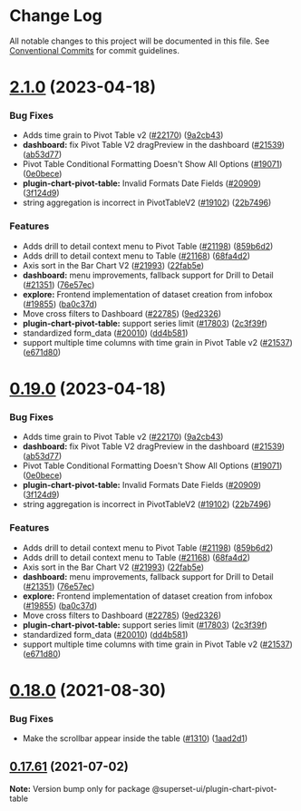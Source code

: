  <!-- * Licensed to the Apache Software Foundation (ASF) under one
 * or more contributor license agreements.  See the NOTICE file
 * distributed with this work for additional information
 * regarding copyright ownership.  The ASF licenses this file
 * to you under the Apache License, Version 2.0 (the
 * "License"); you may not use this file except in compliance
 * with the License.  You may obtain a copy of the License at
 *
 *   http://www.apache.org/licenses/LICENSE-2.0
 *
 * Unless required by applicable law or agreed to in writing,
 * software distributed under the License is distributed on an
 * "AS IS" BASIS, WITHOUT WARRANTIES OR CONDITIONS OF ANY
 * KIND, either express or implied.  See the License for the
 * specific language governing permissions and limitations
 * under the License. -->

 # Change Log

All notable changes to this project will be documented in this file.
See [Conventional Commits](https://conventionalcommits.org) for commit guidelines.

# [2.1.0](https://github.com/apache-superset/superset-ui/compare/v2021.41.0...v2.1.0) (2023-04-18)

### Bug Fixes

- Adds time grain to Pivot Table v2 ([#22170](https://github.com/apache-superset/superset-ui/issues/22170)) ([9a2cb43](https://github.com/apache-superset/superset-ui/commit/9a2cb431ce9b82d656838d70c088bc00f3e4bd5e))
- **dashboard:** fix Pivot Table V2 dragPreview in the dashboard ([#21539](https://github.com/apache-superset/superset-ui/issues/21539)) ([ab53d77](https://github.com/apache-superset/superset-ui/commit/ab53d77abacaf03e67c5a922c1e9dbd9a62fedbf))
- Pivot Table Conditional Formatting Doesn't Show All Options ([#19071](https://github.com/apache-superset/superset-ui/issues/19071)) ([0e0bece](https://github.com/apache-superset/superset-ui/commit/0e0beceac173f765d8f9a0887732029b78603f6d))
- **plugin-chart-pivot-table:** Invalid Formats Date Fields ([#20909](https://github.com/apache-superset/superset-ui/issues/20909)) ([3f124d9](https://github.com/apache-superset/superset-ui/commit/3f124d9d67f194746da0a49ee2456a0530ec73f9))
- string aggregation is incorrect in PivotTableV2 ([#19102](https://github.com/apache-superset/superset-ui/issues/19102)) ([22b7496](https://github.com/apache-superset/superset-ui/commit/22b7496d2ea444ca619aa21f9e820bb610cc5648))

### Features

- Adds drill to detail context menu to Pivot Table ([#21198](https://github.com/apache-superset/superset-ui/issues/21198)) ([859b6d2](https://github.com/apache-superset/superset-ui/commit/859b6d2d20a58f2079c43bb66645fd3b604e077e))
- Adds drill to detail context menu to Table ([#21168](https://github.com/apache-superset/superset-ui/issues/21168)) ([68fa4d2](https://github.com/apache-superset/superset-ui/commit/68fa4d2665cc0742b2194533271ce562a3ebbf14))
- Axis sort in the Bar Chart V2 ([#21993](https://github.com/apache-superset/superset-ui/issues/21993)) ([22fab5e](https://github.com/apache-superset/superset-ui/commit/22fab5e58ce574e962518067d982e3036449e580))
- **dashboard:** menu improvements, fallback support for Drill to Detail ([#21351](https://github.com/apache-superset/superset-ui/issues/21351)) ([76e57ec](https://github.com/apache-superset/superset-ui/commit/76e57ec651bbfaf4f76031eeeca66f6a1fa81bc2))
- **explore:** Frontend implementation of dataset creation from infobox ([#19855](https://github.com/apache-superset/superset-ui/issues/19855)) ([ba0c37d](https://github.com/apache-superset/superset-ui/commit/ba0c37d3df85b1af39404af1d578daeb0ff2d278))
- Move cross filters to Dashboard ([#22785](https://github.com/apache-superset/superset-ui/issues/22785)) ([9ed2326](https://github.com/apache-superset/superset-ui/commit/9ed2326a20329d41abc8e0995b0ba6110379088f))
- **plugin-chart-pivot-table:** support series limit ([#17803](https://github.com/apache-superset/superset-ui/issues/17803)) ([2c3f39f](https://github.com/apache-superset/superset-ui/commit/2c3f39f3f2a4369bf03403c452d124c24c521e7d))
- standardized form_data ([#20010](https://github.com/apache-superset/superset-ui/issues/20010)) ([dd4b581](https://github.com/apache-superset/superset-ui/commit/dd4b581fb55d920fc3b709fc044cea5339802ee2))
- support multiple time columns with time grain in Pivot Table v2 ([#21537](https://github.com/apache-superset/superset-ui/issues/21537)) ([e671d80](https://github.com/apache-superset/superset-ui/commit/e671d8020982111e117e7415dee41672cc32d780))

# [0.19.0](https://github.com/apache-superset/superset-ui/compare/v2021.41.0...v0.19.0) (2023-04-18)

### Bug Fixes

- Adds time grain to Pivot Table v2 ([#22170](https://github.com/apache-superset/superset-ui/issues/22170)) ([9a2cb43](https://github.com/apache-superset/superset-ui/commit/9a2cb431ce9b82d656838d70c088bc00f3e4bd5e))
- **dashboard:** fix Pivot Table V2 dragPreview in the dashboard ([#21539](https://github.com/apache-superset/superset-ui/issues/21539)) ([ab53d77](https://github.com/apache-superset/superset-ui/commit/ab53d77abacaf03e67c5a922c1e9dbd9a62fedbf))
- Pivot Table Conditional Formatting Doesn't Show All Options ([#19071](https://github.com/apache-superset/superset-ui/issues/19071)) ([0e0bece](https://github.com/apache-superset/superset-ui/commit/0e0beceac173f765d8f9a0887732029b78603f6d))
- **plugin-chart-pivot-table:** Invalid Formats Date Fields ([#20909](https://github.com/apache-superset/superset-ui/issues/20909)) ([3f124d9](https://github.com/apache-superset/superset-ui/commit/3f124d9d67f194746da0a49ee2456a0530ec73f9))
- string aggregation is incorrect in PivotTableV2 ([#19102](https://github.com/apache-superset/superset-ui/issues/19102)) ([22b7496](https://github.com/apache-superset/superset-ui/commit/22b7496d2ea444ca619aa21f9e820bb610cc5648))

### Features

- Adds drill to detail context menu to Pivot Table ([#21198](https://github.com/apache-superset/superset-ui/issues/21198)) ([859b6d2](https://github.com/apache-superset/superset-ui/commit/859b6d2d20a58f2079c43bb66645fd3b604e077e))
- Adds drill to detail context menu to Table ([#21168](https://github.com/apache-superset/superset-ui/issues/21168)) ([68fa4d2](https://github.com/apache-superset/superset-ui/commit/68fa4d2665cc0742b2194533271ce562a3ebbf14))
- Axis sort in the Bar Chart V2 ([#21993](https://github.com/apache-superset/superset-ui/issues/21993)) ([22fab5e](https://github.com/apache-superset/superset-ui/commit/22fab5e58ce574e962518067d982e3036449e580))
- **dashboard:** menu improvements, fallback support for Drill to Detail ([#21351](https://github.com/apache-superset/superset-ui/issues/21351)) ([76e57ec](https://github.com/apache-superset/superset-ui/commit/76e57ec651bbfaf4f76031eeeca66f6a1fa81bc2))
- **explore:** Frontend implementation of dataset creation from infobox ([#19855](https://github.com/apache-superset/superset-ui/issues/19855)) ([ba0c37d](https://github.com/apache-superset/superset-ui/commit/ba0c37d3df85b1af39404af1d578daeb0ff2d278))
- Move cross filters to Dashboard ([#22785](https://github.com/apache-superset/superset-ui/issues/22785)) ([9ed2326](https://github.com/apache-superset/superset-ui/commit/9ed2326a20329d41abc8e0995b0ba6110379088f))
- **plugin-chart-pivot-table:** support series limit ([#17803](https://github.com/apache-superset/superset-ui/issues/17803)) ([2c3f39f](https://github.com/apache-superset/superset-ui/commit/2c3f39f3f2a4369bf03403c452d124c24c521e7d))
- standardized form_data ([#20010](https://github.com/apache-superset/superset-ui/issues/20010)) ([dd4b581](https://github.com/apache-superset/superset-ui/commit/dd4b581fb55d920fc3b709fc044cea5339802ee2))
- support multiple time columns with time grain in Pivot Table v2 ([#21537](https://github.com/apache-superset/superset-ui/issues/21537)) ([e671d80](https://github.com/apache-superset/superset-ui/commit/e671d8020982111e117e7415dee41672cc32d780))

# [0.18.0](https://github.com/apache-superset/superset-ui/compare/v0.17.87...v0.18.0) (2021-08-30)

### Bug Fixes

- Make the scrollbar appear inside the table ([#1310](https://github.com/apache-superset/superset-ui/issues/1310)) ([1aad2d1](https://github.com/apache-superset/superset-ui/commit/1aad2d11af95f5046f2b67d86b30c9581de4994b))

## [0.17.61](https://github.com/apache-superset/superset-ui/compare/v0.17.60...v0.17.61) (2021-07-02)

**Note:** Version bump only for package @superset-ui/plugin-chart-pivot-table
